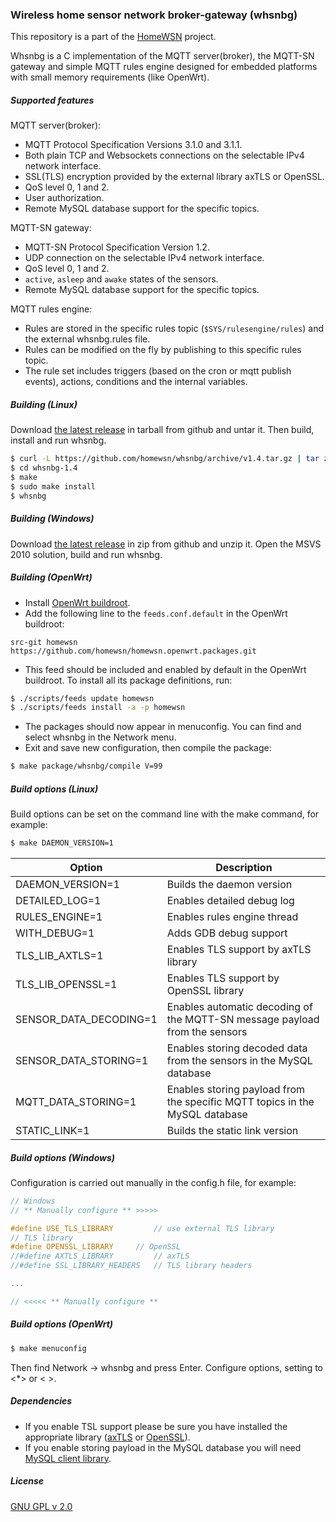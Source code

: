 ### Wireless home sensor network broker-gateway (whsnbg)

This repository is a part of the [HomeWSN](http://homewsn.github.io) project.

Whsnbg is a C implementation of the MQTT server(broker), the MQTT-SN gateway and simple MQTT rules engine designed for embedded platforms with small memory requirements (like OpenWrt).


##### Supported features

MQTT server(broker):
* MQTT Protocol Specification Versions 3.1.0 and 3.1.1.
* Both plain TCP and Websockets connections on the selectable IPv4 network interface.
* SSL(TLS) encryption provided by the external library axTLS or OpenSSL.
* QoS level 0, 1 and 2.
* User authorization.
* Remote MySQL database support for the specific topics.

MQTT-SN gateway:
* MQTT-SN Protocol Specification Version 1.2.
* UDP connection on the selectable IPv4 network interface.
* QoS level 0, 1 and 2.
* `active`, `asleep` and `awake` states of the sensors.
* Remote MySQL database support for the specific topics.

MQTT rules engine:
* Rules are stored in the specific rules topic (`$SYS/rulesengine/rules`) and the external whsnbg.rules file.
* Rules can be modified on the fly by publishing to this specific rules topic.
* The rule set includes triggers (based on the cron or mqtt publish events), actions, conditions and the internal variables.

##### Building (Linux)

Download [the latest release](https://github.com/homewsn/whsnbg/releases) in tarball from github and untar it. Then build, install and run whsnbg.

```sh
$ curl -L https://github.com/homewsn/whsnbg/archive/v1.4.tar.gz | tar zx
$ cd whsnbg-1.4
$ make
$ sudo make install
$ whsnbg
```

##### Building (Windows)

Download [the latest release](https://github.com/homewsn/whsnbg/releases) in zip from github and unzip it. Open the MSVS 2010 solution, build and run whsnbg.

##### Building (OpenWrt)

* Install [OpenWrt buildroot](http://wiki.openwrt.org/doc/howto/buildroot.exigence).
* Add the following line to the `feeds.conf.default` in the OpenWrt buildroot:
```
src-git homewsn https://github.com/homewsn/homewsn.openwrt.packages.git
```
* This feed should be included and enabled by default in the OpenWrt buildroot. To install all its package definitions, run:
```sh
$ ./scripts/feeds update homewsn
$ ./scripts/feeds install -a -p homewsn
```
* The packages should now appear in menuconfig. You can find and select whsnbg in the Network menu.
* Exit and save new configuration, then compile the package:
```sh
$ make package/whsnbg/compile V=99
```


##### Build options (Linux)

Build options can be set on the command line with the make command, for example:
```sh
$ make DAEMON_VERSION=1
```

| Option | Description |
| --- | --- |
| DAEMON_VERSION=1 | Builds the daemon version |
| DETAILED_LOG=1 | Enables detailed debug log |
| RULES_ENGINE=1 | Enables rules engine thread |
| WITH_DEBUG=1 | Adds GDB debug support |
| TLS_LIB_AXTLS=1 | Enables TLS support by axTLS library |
| TLS_LIB_OPENSSL=1 | Enables TLS support by OpenSSL library |
| SENSOR_DATA_DECODING=1 | Enables automatic decoding of the MQTT-SN message payload from the sensors |
| SENSOR_DATA_STORING=1 | Enables storing decoded data from the sensors in the MySQL database |
| MQTT_DATA_STORING=1 | Enables storing payload from the specific MQTT topics in the MySQL database |
| STATIC_LINK=1 | Builds the static link version |

##### Build options (Windows)

Configuration is carried out manually in the config.h file, for example:
```c
// Windows
// ** Manually configure ** >>>>>

#define USE_TLS_LIBRARY			// use external TLS library
// TLS library
#define OPENSSL_LIBRARY		// OpenSSL
//#define AXTLS_LIBRARY			// axTLS
//#define SSL_LIBRARY_HEADERS	// TLS library headers

...

// <<<<< ** Manually configure **
```

##### Build options (OpenWrt)

```sh
$ make menuconfig
```
Then find  Network -> whsnbg and press Enter. Configure options, setting to <*> or < >.

##### Dependencies

* If you enable TSL support please be sure you have installed the appropriate library ([axTLS](http://axtls.sourceforge.net/) or [OpenSSL](https://www.openssl.org/)).
* If you enable storing payload in the MySQL database you will need [MySQL client library](http://dev.mysql.com/downloads/connector/c/).

##### License

[GNU GPL v 2.0](http://www.gnu.org/licenses/gpl-2.0.html)
